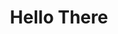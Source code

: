 <h1 align="center">Hello There</h1>
<!-- <img src="https://i0.wp.com/justcode.me/wp-content/uploads/2017/04/when_i_try_to_fix_a_bug_but_happens.gif?resize=400%2C300" alt="GIF" /> -->
